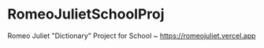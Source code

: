 # RomeoJulietSchoolProj
Romeo Juliet "Dictionary" Project for School ~ https://romeojuliet.vercel.app
